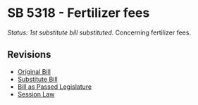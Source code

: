 # SB 5318 - Fertilizer fees
*Status: 1st substitute bill substituted.*
Concerning fertilizer fees.

## Revisions
* [Original Bill](1/)
* [Substitute Bill](S/)
* [Bill as Passed Legislature](S.PL/)
* [Session Law](S.SL/)